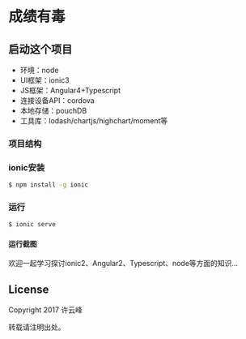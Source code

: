 成绩有毒
=====================


## 启动这个项目

* 环境：node
* UI框架：ionic3
* JS框架：Angular4+Typescript
* 连接设备API：cordova
* 本地存储：pouchDB
* 工具库：lodash/chartjs/highchart/moment等

### 项目结构


### ionic安装

```bash
$ npm install -g ionic
```

### 运行

```bash
$ ionic serve
```
#### 运行截图


欢迎一起学习探讨ionic2、Angular2、Typescript、node等方面的知识...

## License

Copyright 2017 许云峰

转载请注明出处。
